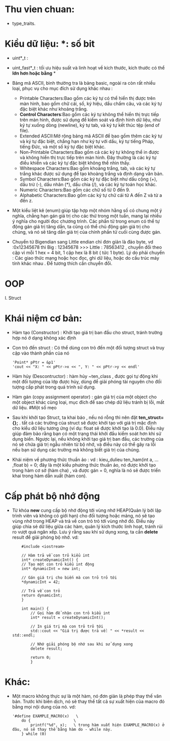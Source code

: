 # Thu vien chuan:
  - type_traits.

# Kiều dữ liệu: *: số bit
  - uint*_t : 
  - uint_fast*_t : tối ưu hiệu suất và linh hoạt về kích thước, kích thước có thể **lớn hơn hoặc bằng** *
  - Bảng mã ASCII, bình thường tra là bảng basic, ngoài ra còn rất nhiều loại, phục vụ cho mục đích sử dụng khác nhau : 
       + Printable Characters:Bao gồm các ký tự có thể hiển thị được trên màn hình, bao gồm chữ cái, số, ký hiệu, dấu chấm câu, và các ký tự đặc biệt khác như khoảng trắng.
       + **Control Characters**:Bao gồm các ký tự không thể hiển thị trực tiếp trên màn hình, được sử dụng để kiểm soát và định hình dữ liệu, như ký tự xuống dòng (newline), ký tự tab, và ký tự kết thúc tệp (end of file).
       + Extended ASCII:Mở rộng bảng mã ASCII để bao gồm thêm các ký tự và ký tự đặc biệt, chẳng hạn như ký tự với dấu, ký tự tiếng Pháp, tiếng Đức, và một số ký tự đặc biệt khác.
       + Non-Printable Characters:Bao gồm cả các ký tự không thể in được và không hiển thị trực tiếp trên màn hình. Đây thường là các ký tự điều khiển và các ký tự đặc biệt không thể nhìn thấy.
       + Whitespace Characters:Bao gồm khoảng trắng, tab, và các ký tự trắng khác được sử dụng để tạo khoảng trắng và định dạng văn bản.
       + Symbol Characters:Bao gồm các ký tự đặc biệt như dấu cộng (+), dấu trừ (-), dấu nhân (*), dấu chia (/), và các ký tự toán học khác.
       + Numeric Characters:Bao gồm các chữ số từ 0 đến 9.
       + Alphabetic Characters:Bao gồm các ký tự chữ cái từ A đến Z và từ a đến z.
   
  - Một kiểu liệt kê (enum):giúp tập hợp một nhóm hằng số có chung một ý nghĩa, chẳng hạn gán giá trị cho các thứ trong một tuần, mang lại nhiều ý nghĩa cho người đọc chương trình. Các phần tử trong enum có thể tự động gán giá trị tăng dần, ta cũng có thể chủ động gán giá trị cho chúng, và nó sẽ tăng dần giá trị của chính phần tử cuối cùng được gán.
  - Chuyển từ Bigendian sang Little endian chỉ đơn giản là đảo byte, vd :0x12345678 thì  Big : 12345678  >>> Little :  78563412  , chuyển đổi theo cặp vì mỗi 1 hex = 4 bit, 1 cặp hex là 8 bit ( tức 1 byte). Lý do phải chuyển : Các giao thức mạng hoặc học đọc, ghi dữ liệu, hoặc do cấu trúc máy tính khác nhau . Để tương thích cần chuyển đổi. 

# OOP
  I. Struct
# Khái niệm cơ bản:
  - Hàm tạo (Constructor) : Khởi tạo giá trị ban đầu cho struct, tránh trường hợp nó ở dạng không xác định
  - Con trỏ đến struct : Có thể dùng con trỏ đến một đối tượng struct và truy cập vào thành phần của nó
    
        'Point* pPtr = &p1'
        'cout << "X: " << pPtr->x << ", Y: " << pPtr->y << endl'
  - Hàm hủy (Descontructor) : hàm hủy ~ten_class , được gọi tự động khi một đối tượng của lớp được hủy, dùng để giải phóng tài nguyên cho đối tượng cấp phát trong quá trình sử dụng.
  - Hàm gán (copy assignment operator) : gán giá trị của một object cho một object khác cùng loại, mục đích để sao chép dữ liệu tránh bị lỗi, mất dữ liệu.
#Một số mẹo 
  - Sau khi khởi tạo Struct, ta khai báo , nếu nó rỗng thì nên đặt **ten_struct={};** .  tất cả các trường của struct sẽ được khởi tạo với giá trị mặc định cho kiểu dữ liệu tương ứng (ví dụ: float sẽ được khởi tạo là 0.0). Điều này giúp đảm bảo rằng bạn có một trạng thái khởi đầu kiểm soát hơn khi sử dụng biến. Ngược lại, nếu không khởi tạo giá trị ban đầu,  các trường của nó sẽ chứa giá trị ngẫu nhiên từ bộ nhớ, và điều này có thể gây ra lỗi nếu bạn sử dụng các trường mà không biết giá trị của chúng.
  - Khái niệm về phương thức thuần ảo : vd : kieu_dulieu ten_ham(int a, ... ,float b) = 0; đây là một kiểu phương thức thuần ảo, nó được khởi tạo trong hàm cơ sở (hàm cha) , và được gán = 0, nghĩa là nó sẽ được triển khai trong hàm dẫn xuất (hàm con).

# Cấp phát bộ nhớ động 
  - Từ khóa **new** cung cấp bộ nhớ động tới vùng nhớ HEAP(Quản lý bởi lập trình viên và không có giới hạn) cho đối tượng hoặc mảng, nó sẽ tạo vùng nhớ trong HEAP và trả về con trỏ trỏ tới vùng nhớ đó. Điều này giúp chia sẻ dữ liệu giữa các hàm, quản lý kích thước linh hoạt, tránh rủi ro vượt quá ngăn xếp. Lưu ý rằng sau khi sử dụng xong, ta cần **delete** result để giải phóng bộ nhớ. vd: 

            #include <iostream>
    
            // Hàm trả về con trỏ kiểu int
            int* createDynamicInt() {
            // Tạo một con trỏ kiểu int động
            int* dynamicInt = new int;
    
            // Gán giá trị cho biến mà con trỏ trỏ tới
            *dynamicInt = 42;
        
            // Trả về con trỏ
            return dynamicInt;
            }
        
            int main() {
                // Gọi hàm để nhận con trỏ kiểu int
                int* result = createDynamicInt();
            
                // In giá trị mà con trỏ trỏ tới
                std::cout << "Giá trị được trả về: " << *result << std::endl;
            
                // Nhớ giải phóng bộ nhớ sau khi sử dụng xong
                delete result;
            
                return 0;
                }
# Khác:
  - Một macro không thực sự là một hàm, nó đơn giản là phép thay thế văn bản. Trước khi biên dịch, nó sẽ thay thế tất cả sự xuất hiện của macro đó bằng mọi nội dung của nó. vd:

        '#define EXAMPLE_MACRO(x)   \
            do {                   \
                printf("%d", x);   \ trong hàm xuất hiện EXAMPLE_MACRO(x) ở đâu, nó sẽ thay thế bằng hàm do - while này.
            } while (0)
    
